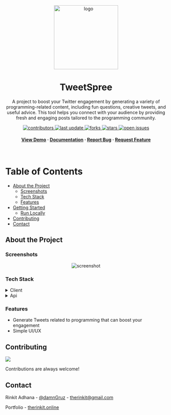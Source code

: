 
<div align="center">


  <img src="https://github.com/user-attachments/assets/92cf691d-a685-44e1-960d-eafa88adfbf6" alt="logo" width="200" height="auto" />
  <h1>TweetSpree</h1>
  
  <p>
A project to boost your Twitter engagement by generating a variety of programming-related content, including fun questions, creative tweets, and useful advice. This tool helps you connect with your audience by providing fresh and engaging posts tailored to the programming community.  </p>
  
  
<!-- Badges -->
<p>
  <a href="https://github.com/rinkitadhana/TweetSpree">
    <img src="https://img.shields.io/github/contributors/rinkitadhana/TweetSpree" alt="contributors" />
  </a>
  <a href="https://github.com/rinkitadhana/TweetSpree">
    <img src="https://img.shields.io/github/last-commit/rinkitadhana/TweetSpree" alt="last update" />
  </a>
  <a href="https://github.com/rinkitadhana/TweetSpree">
    <img src="https://img.shields.io/github/forks/rinkitadhana/TweetSpree" alt="forks" />
  </a>
  <a href="https://github.com/rinkitadhana/TweetSpree">
    <img src="https://img.shields.io/github/stars/rinkitadhana/TweetSpree" alt="stars" />
  </a>
  <a href="https://github.com/rinkitadhana/TweetSpree">
    <img src="https://img.shields.io/github/issues/rinkitadhana/TweetSpree" alt="open issues" />
  </a>
 
</p>
   
<h4>
    <a href="https://therinkit-tweetspree.vercel.app">View Demo</a>
  <span> · </span>
    <a href="https://github.com/rinkitadhana/TweetSpree">Documentation</a>
  <span> · </span>
    <a href="https://github.com/rinkitadhana/TweetSpree/issues/">Report Bug</a>
  <span> · </span>
    <a href="https://github.com/rinkitadhana/TweetSpree/issues/">Request Feature</a>
  </h4>
</div>

<br />

<!-- Table of Contents -->
#  Table of Contents

- [About the Project](#about-the-project)
  * [Screenshots](#screenshots)
  * [Tech Stack](#tech-stack)
  * [Features](#features)
- [Getting Started](#getting-started)
  * [Run Locally](#run-locally)
- [Contributing](#contributing)
- [Contact](#contact)

  

<!-- About the Project -->
##  About the Project


<!-- Screenshots -->
###  Screenshots

<div align="center"> 
  <img src="https://github.com/user-attachments/assets/d5a9e1c3-9ce7-44fd-ab03-dcec5bb0eee0" alt="screenshot" />
</div>


<!-- TechStack -->
###  Tech Stack

<details>
  <summary>Client</summary>
  <ul>
        <li><a href="">ReactJS</a></li>
        <li><a href="">Javascript</a></li>
        <li><a href="">TailwindCSS</a></li>

  </ul>
</details>
<details>
  <summary>Api</summary>
  <ul>
        <li><a href="">NodeJS</a></li>
        <li><a href="">Express</a></li>
  </ul>
</details>

<!-- Features -->
### Features

- Generate Tweets related to programming that can boost your engagement
- Simple UI/UX


<!-- Contributing -->
## Contributing

<a href="https://github.com/rinkitadhana/The-Daily-Crimes/contributors">
  <img src="https://contrib.rocks/image?repo=rinkitadhana/The-Daily-Crimes" />
</a>


Contributions are always welcome!



<!-- Contact -->
##  Contact

Rinkit Adhana - [@damnGruz](https://twitter.com/damnGruz) - therinkit@gmail.com

Portfolio - [therinkit.online](https://therinkit.online)

